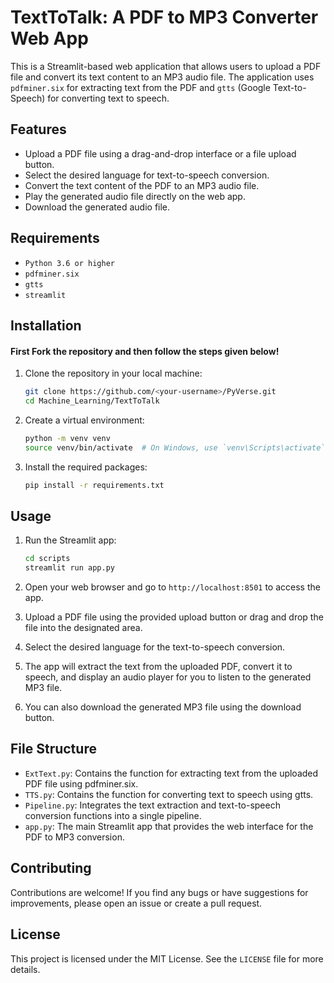 # TextToTalk: A PDF to MP3 Converter Web App

This is a Streamlit-based web application that allows users to upload a PDF file and convert its text content to an MP3 audio file. The application uses `pdfminer.six` for extracting text from the PDF and `gtts` (Google Text-to-Speech) for converting text to speech.

## Features

- Upload a PDF file using a drag-and-drop interface or a file upload button.
- Select the desired language for text-to-speech conversion.
- Convert the text content of the PDF to an MP3 audio file.
- Play the generated audio file directly on the web app.
- Download the generated audio file.

## Requirements

- `Python 3.6 or higher`
- `pdfminer.six`
- `gtts`
- `streamlit`

## Installation

#### First Fork the repository and then follow the steps given below!

1. Clone the repository in your local machine:
   ```sh
   git clone https://github.com/<your-username>/PyVerse.git
   cd Machine_Learning/TextToTalk
   ```

2. Create a virtual environment:
   ```sh
   python -m venv venv
   source venv/bin/activate  # On Windows, use `venv\Scripts\activate`
   ```
   
3. Install the required packages:
   ```sh
   pip install -r requirements.txt
   ```

## Usage

  1. Run the Streamlit app:
     ```sh
     cd scripts
     streamlit run app.py
     ```

  2. Open your web browser and go to `http://localhost:8501` to access the app.

  3. Upload a PDF file using the provided upload button or drag and drop the file into the designated area.

  4. Select the desired language for the text-to-speech conversion.

  5. The app will extract the text from the uploaded PDF, convert it to speech, and display an audio player for you to listen to the generated MP3 file.

  6. You can also download the generated MP3 file using the download button.

## File Structure
- `ExtText.py`: Contains the function for extracting text from the uploaded PDF file using pdfminer.six.
- `TTS.py`: Contains the function for converting text to speech using gtts.
- `Pipeline.py`: Integrates the text extraction and text-to-speech conversion functions into a single pipeline.
- `app.py`: The main Streamlit app that provides the web interface for the PDF to MP3 conversion.

## Contributing
Contributions are welcome! If you find any bugs or have suggestions for improvements, please open an issue or create a pull request.

## License
This project is licensed under the MIT License. See the `LICENSE` file for more details.

